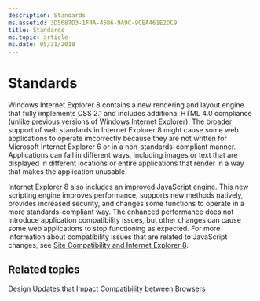 ```yaml
---
description: Standards
ms.assetid: 3D5687D3-1F4A-4586-9A9C-9CEA461E2DC9
title: Standards
ms.topic: article
ms.date: 05/31/2018
---
```


# Standards

Windows Internet Explorer 8 contains a new rendering and layout engine that fully implements CSS 2.1 and includes additional HTML 4.0 compliance (unlike previous versions of Windows Internet Explorer). The broader support of web standards in Internet Explorer 8 might cause some web applications to operate imcorrectly because they are not written for Microsoft Internet Explorer 6 or in a non-standards-compliant manner. Applications can fail in different ways, including images or text that are displayed in different locations or entire applications that render in a way that makes the application unusable.

Internet Explorer 8 also includes an improved JavaScript engine. This new scripting engine improves performance, supports new methods natively, provides increased security, and changes some functions to operate in a more standards-compliant way. The enhanced performance does not introduce application compatibility issues, but other changes can cause some web applications to stop functioning as expected. For more information about compatibility issues that are related to JavaScript changes, see [Site Compatibility and Internet Explorer 8](/archive/blogs/ie/site-compatibility-and-ie8).

## Related topics

<dl> <dt>

[Design Updates that Impact Compatibility between Browsers](design-updates-that-impact-compatibility-between-browsers.md)
</dt> </dl>

 

 
